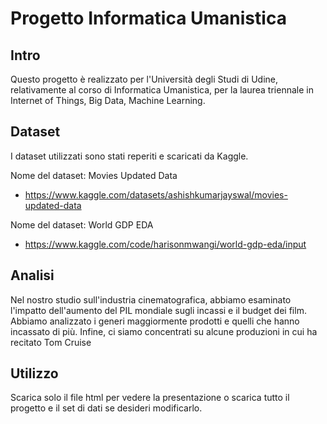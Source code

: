 # Progetto Informatica Umanistica

## Intro
Questo progetto è realizzato per l'Università degli Studi di Udine, relativamente al corso di Informatica Umanistica, per la laurea triennale in Internet of Things, Big Data, Machine Learning.

## Dataset
I dataset utilizzati sono stati reperiti e scaricati da Kaggle. 

Nome del dataset: Movies Updated Data
- https://www.kaggle.com/datasets/ashishkumarjayswal/movies-updated-data

Nome del dataset: World GDP EDA
- https://www.kaggle.com/code/harisonmwangi/world-gdp-eda/input 

## Analisi
Nel nostro studio sull'industria cinematografica, abbiamo esaminato l'impatto dell'aumento del PIL mondiale sugli incassi e il budget dei film. Abbiamo analizzato i generi maggiormente prodotti e quelli che hanno incassato di più. Infine, ci siamo concentrati su alcune produzioni in cui ha recitato Tom Cruise

## Utilizzo
Scarica solo il file html per vedere la presentazione o scarica tutto il progetto e il set di dati se desideri modificarlo.

